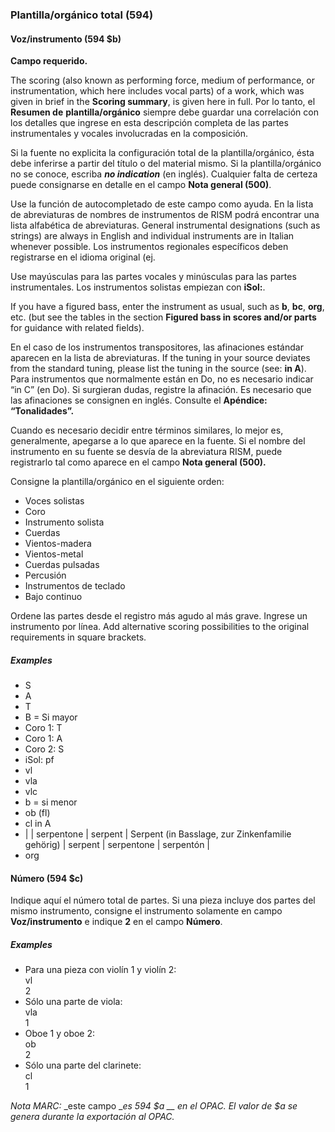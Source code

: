 ### Plantilla/orgánico total (594)

#### Voz/instrumento (594 $b)

**Campo requerido.**

The scoring (also known as performing force, medium of performance, or instrumentation, which here includes vocal parts) of a work, which was given in brief in the **Scoring summary**, is given here in full. Por lo tanto, el **Resumen de**  **plantilla/orgánico** siempre debe guardar una correlación con los detalles que ingrese en esta descripción completa de las partes instrumentales y vocales involucradas en la composición.

Si la fuente no explicita la configuración total de la plantilla/orgánico, ésta debe inferirse a partir del título o del material mismo. Si la plantilla/orgánico no se conoce, escriba **_no indication_** (en inglés). Cualquier falta de certeza puede consignarse en detalle en el campo **Nota general (500)**.

Use la función de autocompletado de este campo como ayuda. En la lista de abreviaturas de nombres de instrumentos de RISM podrá encontrar una lista alfabética de abreviaturas. General instrumental designations (such as strings) are always in English and individual instruments are in Italian whenever possible. Los instrumentos regionales específicos deben registrarse en el idioma original (ej.

Use mayúsculas para las partes vocales y minúsculas para las partes instrumentales. Los instrumentos solistas empiezan con **iSol:**.

If you have a figured bass, enter the instrument as usual, such as **b**, **bc**, **org**, etc. (but see the tables in the section **Figured bass in scores and/or parts** for guidance with related fields).

En el caso de los instrumentos transpositores, las afinaciones estándar aparecen en la lista de abreviaturas. If the tuning in your source deviates from the standard tuning, please list the tuning in the source (see: **in A**). Para instrumentos que normalmente están en Do, no es necesario indicar “in C” (en Do). Si surgieran dudas, registre la afinación. Es necesario que las afinaciones se consignen en inglés. Consulte el **Apéndice: “Tonalidades”.**

Cuando es necesario decidir entre términos similares, lo mejor es, generalmente, apegarse a lo que aparece en la fuente. Si el nombre del instrumento en su fuente se desvía de la abreviatura RISM, puede registrarlo tal como aparece en el campo **Nota general (500).**

Consigne la plantilla/orgánico en el siguiente orden:

- Voces solistas
- Coro
- Instrumento solista
- Cuerdas
- Vientos-madera
- Vientos-metal
- Cuerdas pulsadas
- Percusión
- Instrumentos de teclado
- Bajo continuo

Ordene las partes desde el registro más agudo al más grave. Ingrese un instrumento por línea. Add alternative scoring possibilities to the original requirements in square brackets.

##### Examples

- S
- A
- T
- B = Si mayor
- Coro 1: T
- Coro 1: A
- Coro 2: S
- iSol: pf
- vl
- vla
- vlc
- b = si menor
- ob (fl)
- cl in A
- | | serpentone | serpent | Serpent (in Basslage, zur Zinkenfamilie gehörig) | serpent | serpentone | serpentón |
- org

#### Número (594 $c)

Indique aquí el número total de partes. Si una pieza incluye dos partes del mismo instrumento, consigne el instrumento solamente en campo **Voz/instrumento** e indique **2** en el campo **Número**.

##### Examples

- Para una pieza con violín 1 y violín 2:  
  vl  
  2
- Sólo una parte de viola:  
  vla  
  1
- Oboe 1 y oboe 2:  
  ob  
  2
- Sólo una parte del clarinete:  
  cl  
  1

_Nota MARC:_ _este campo  __es 594 $a __ en el OPAC. El valor de $a se genera durante la exportación al OPAC._

